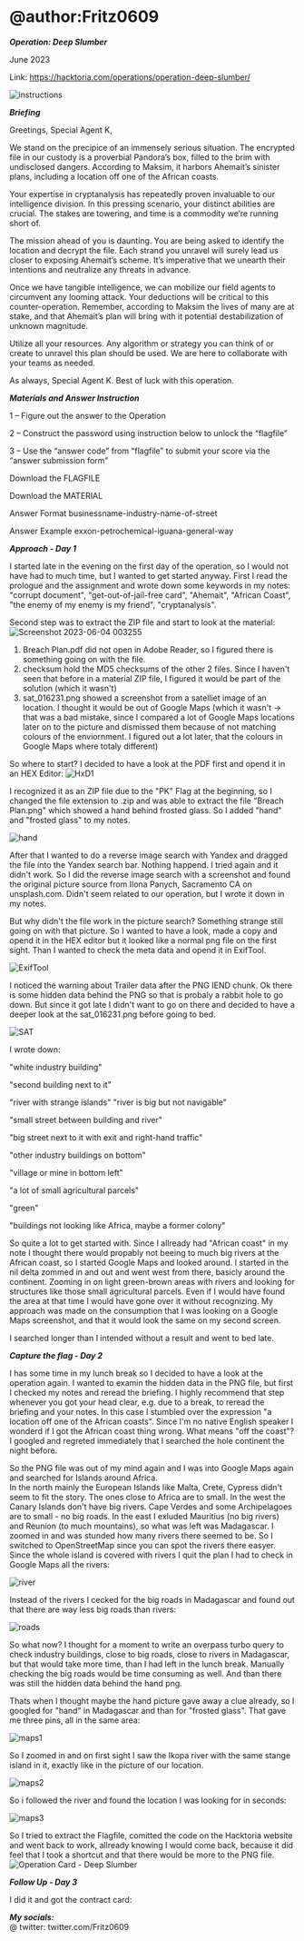 # @author:Fritz0609

_**Operation: Deep Slumber**_

June 2023

Link: https://hacktoria.com/operations/operation-deep-slumber/


![instructions](https://hacktoria.com/wp-content/uploads/2023/06/operation-deep-slumber-v6-1536x1024.jpg)

_**Briefing**_

Greetings, Special Agent K,

We stand on the precipice of an immensely serious situation. The encrypted file in our custody is a proverbial Pandora’s box, filled to the brim with undisclosed dangers. According to Maksim, it harbors Ahemait’s sinister plans, including a location off one of the African coasts.

Your expertise in cryptanalysis has repeatedly proven invaluable to our intelligence division. In this pressing scenario, your distinct abilities are crucial. The stakes are towering, and time is a commodity we’re running short of.

The mission ahead of you is daunting. You are being asked to identify the location and decrypt the file. Each strand you unravel will surely lead us closer to exposing Ahemait’s scheme. It’s imperative that we unearth their intentions and neutralize any threats in advance.

Once we have tangible intelligence, we can mobilize our field agents to circumvent any looming attack. Your deductions will be critical to this counter-operation. Remember, according to Maksim the lives of many are at stake, and that Ahemait’s plan will bring with it potential destabilization of unknown magnitude.

Utilize all your resources. Any algorithm or strategy you can think of or create to unravel this plan should be used. We are here to collaborate with your teams as needed.

As always, Special Agent K. Best of luck with this operation.



_**Materials and Answer Instruction**_


1 – Figure out the answer to the Operation

2 – Construct the password using instruction below to unlock the “flagfile”

3 – Use the “answer code” from “flagfile” to submit your score via the “answer submission form”

Download the FLAGFILE

Download the MATERIAL


Answer Format	  businessname-industry-name-of-street

Answer Example	exxon-petrochemical-iguana-general-way



_**Approach - Day 1**_

I started late in the evening on the first day of the operation, so I would not have had to much time, but I wanted to get started anyway. First I read the prologue and the assignment and wrote down some keywords in my notes:
"corrupt document", "get-out-of-jail-free card", "Ahemait",  "African Coast", "the enemy of my enemy is my friend",  "cryptanalysis".

Second step was to extract the ZIP file and start to look at the material:
![Screenshot 2023-06-04 003255](https://github.com/Fritz0609/Hacktoria/assets/133924856/a0ba431b-7a22-43c7-afda-1843a6b87060)

1. Breach Plan.pdf did not open in Adobe Reader, so I figured there is something going on with the file.
2. checksum hold the MD5 checksums of the other 2 files. Since I haven't seen that before in a material ZIP file, I figured it would be part of the solution (which it wasn't)
3. sat_016231.png showed a screenshot from a satelliet image of an location. I thought it would be out of Google Maps (which it wasn't -> that was a bad mistake, since I compared a lot of Google Maps locations later on to the picture and dismissed them because of not matching colours of the enviornment. I figured out a lot later, that the colours in Google Maps where totaly different)

So where to start? I decided to have a look at the PDF first and opend it in an HEX Editor:
![HxD1](https://github.com/Fritz0609/Hacktoria/assets/133924856/aa91393d-5765-444c-a597-f700528aea4d)

I recognized it as an ZIP file due to the "PK" Flag at the beginning, so I changed the file extension to .zip and was able to extract the file "Breach Plan.png" which showed a hand behind frosted glass. So I added "hand" and "frosted glass" to my notes. 

![hand](https://github.com/Fritz0609/Hacktoria/assets/133924856/2d2845c7-07a3-489d-ad8e-33edf72fbb80)


After that I wanted to do a reverse image search with Yandex and dragged the file into the Yandex search bar. Nothing happend. I tried again and it didn't work. So I did the reverse image search with a screenshot and found the original picture source from Ilona Panych, Sacramento CA on unsplash.com. Didn't seem related to our operation, but I wrote it down in my notes. 

But why didn't the file work in the picture search? Something strange still going on with that picture. So I wanted to have a look, made a copy and opend it in the HEX editor but it looked like a normal png file on the first sight. Than I wanted to check the meta data and opend it in ExifTool.

![ExifTool](https://github.com/Fritz0609/Hacktoria/assets/133924856/0231daf1-eeea-453a-b164-b99b5093315a)

I noticed the warning about Trailer data after the PNG IEND chunk. Ok there is some hidden data behind the PNG so that is probaly a rabbit hole to go down. But since it got late I didn't want to go on there and decided to have a deeper look at the sat_016231.png before going to bed.

![SAT](https://github.com/Fritz0609/Hacktoria/assets/133924856/34d05839-5c9e-454a-a568-f38b56737991)

I wrote down:

"white industry building" 

"second building next to it"

"river with strange islands" "river is big but not navigable"

"small street between building and river" 

"big street next to it with exit and right-hand traffic"

"other industry buildings on bottom"

"village or mine in bottom left"

"a lot of small agricultural parcels"

"green" 

"buildings not looking like Africa, maybe a former colony"

So quite a lot to get started with. Since I allready had "African coast" in my note I thought there would propably not beeing to much big rivers at the African coast, so I started Google Maps and looked around. 
I started in the nil delta zommed in and out and went west from there, basicly around the continent. Zooming in on light green-brown areas with rivers and looking for structures like those small agricultural parcels. Even if I would have found the area at that time I would have gone over it without recognizing. My approach was made on the consumption that I was looking on a Google Maps screenshot, and that it would look the same on my second screen. 

I searched longer than I intended without a result and went to bed late. 


_**Capture the flag - Day 2**_


I has some time in my lunch break so I decided to have a look at the operation again. I wanted to examin the hidden data in the PNG file, but first I checked my notes and reread the briefing. I highly recommend that step whenever you got your head clear, e.g. due to a break, to reread the briefing and your notes. In this case I stumbled over the expression "a location off one of the African coasts". Since I'm no native English speaker I wonderd if I got the African coast thing wrong. What means "off the coast"? I googled and regreted immediately that I searched the hole continent the night before. 

So the PNG file was out of my mind again and I was into Google Maps again and searched for Islands around Africa.  
In the north mainly the European Islands like Malta, Crete, Cypress didn't seem to fit the story. The ones close to Africa are to small. In the west the Canary Islands don't have big rivers. Cape Verdes and some Archipelagoes are to small - no big roads. In the east I exluded Mauritius (no big rivers) and Reunion (to much mountains), so what was left was Madagascar. I zoomed in and was stunded how many rivers there seemed to be. So I switched to OpenStreetMap since you can spot the rivers there easyer. Since the whole island is covered with rivers I quit the plan I had to check in Google Maps all the rivers:

![river](https://github.com/Fritz0609/Hacktoria/assets/133924856/44ac2d00-9e29-4900-912a-f2cfd3a5b0ef)

Instead of the rivers I cecked for the big roads in Madagascar and found out that there are way less big roads than rivers:

![roads](https://github.com/Fritz0609/Hacktoria/assets/133924856/9fb7b669-4cb3-462f-8ce1-068e0d74d9a9)

So what now? I thought for a moment to write an overpass turbo query to check industry buildings, close to big roads, close to rivers in Madagascar, but that would take more time, than I had left in the lunch break.
Manually checking the big roads would be time consuming as well. And than there was still the hidden data behind the hand png. 

Thats when I thought maybe the hand picture gave away a clue already, so I googled for "hand" in Madagascar and than for "frosted glass". That gave me three pins, all in the same area:

![maps1](https://github.com/Fritz0609/Hacktoria/assets/133924856/9d15e30a-98c2-4865-b378-4a89c1331916)

So I zoomed in and on first sight I saw the Ikopa river with the same stange island in it, exactly like in the picture of our location.  

![maps2](https://github.com/Fritz0609/Hacktoria/assets/133924856/d78a7b89-d1a7-4503-b8cc-2bbafa965695)

So i followed the river and found the location I was looking for in seconds:

![maps3](https://github.com/Fritz0609/Hacktoria/assets/133924856/3f0de421-08dd-4a80-8efb-932d7d26f85a)

So I tried to extract the Flagfile, comitted the code on the Hacktoria website and went back to work, allready knowing I would come back, because it did feel that I took a shortcut and that there would be more to the PNG file. 
![Operation Card - Deep Slumber](https://github.com/Fritz0609/Hacktoria/assets/133924856/b8896674-a8c6-4dea-9050-6af3f4895153)


_**Follow Up - Day 3**_





I did it and got the contract card:





_**My socials:**_ <br>@ twitter: twitter.com/Fritz0609
